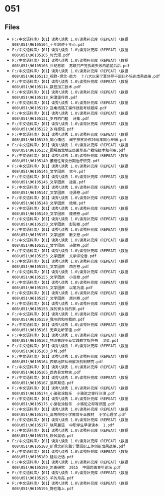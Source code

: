 # 051

## Files

- `F:/中文语料库/【01】读秀\读秀 1.0\读秀补充库（REPEAT）\数据008\051\96105104_十年踪迹十年心.pdf`
- `F:/中文语料库/【01】读秀\读秀 1.0\读秀补充库（REPEAT）\数据008\051\96105105_时光颂.pdf`
- `F:/中文语料库/【01】读秀\读秀 1.0\读秀补充库（REPEAT）\数据008\051\96105106_世纪悲歌  苏联共产党执政失败的前前后后.pdf`
- `F:/中文语料库/【01】读秀\读秀 1.0\读秀补充库（REPEAT）\数据008\051\96105113_视野·理念·能力  十八大以来宁夏领导干部赴外培训成果选编.pdf`
- `F:/中文语料库/【01】读秀\读秀 1.0\读秀补充库（REPEAT）\数据008\051\96105114_数控加工技术.pdf`
- `F:/中文语料库/【01】读秀\读秀 1.0\读秀补充库（REPEAT）\数据008\051\96105118_宋澄堡传奇.pdf`
- `F:/中文语料库/【01】读秀\读秀 1.0\读秀补充库（REPEAT）\数据008\051\96105119_送电线路工操作技能考核题库.pdf`
- `F:/中文语料库/【01】读秀\读秀 1.0\读秀补充库（REPEAT）\数据008\051\96105121_岁月的门槛  诗集.pdf`
- `F:/中文语料库/【01】读秀\读秀 1.0\读秀补充库（REPEAT）\数据008\051\96105122_岁月感悟.pdf`
- `F:/中文语料库/【01】读秀\读秀 1.0\读秀补充库（REPEAT）\数据008\051\96105130_同心情结  闽宁扶贫协作20周年同心专辑.pdf`
- `F:/中文语料库/【01】读秀\读秀 1.0\读秀补充库（REPEAT）\数据008\051\96105132_图解西北地区巨菌草高产栽培技术和利用.pdf`
- `F:/中文语料库/【01】读秀\读秀 1.0\读秀补充库（REPEAT）\数据008\051\96105140_萎缩性胃炎分期治疗研究.pdf`
- `F:/中文语料库/【01】读秀\读秀 1.0\读秀补充库（REPEAT）\数据008\051\96105145_文学固原  古今.pdf`
- `F:/中文语料库/【01】读秀\读秀 1.0\读秀补充库（REPEAT）\数据008\051\96105146_文学固原  挂匾.pdf`
- `F:/中文语料库/【01】读秀\读秀 1.0\读秀补充库（REPEAT）\数据008\051\96105147_文学固原  泾源卷.pdf`
- `F:/中文语料库/【01】读秀\读秀 1.0\读秀补充库（REPEAT）\数据008\051\96105148_文学固原  绝境.pdf`
- `F:/中文语料库/【01】读秀\读秀 1.0\读秀补充库（REPEAT）\数据008\051\96105149_文学固原  隆德卷.pdf`
- `F:/中文语料库/【01】读秀\读秀 1.0\读秀补充库（REPEAT）\数据008\051\96105150_文学固原  彭阳卷.pdf`
- `F:/中文语料库/【01】读秀\读秀 1.0\读秀补充库（REPEAT）\数据008\051\96105151_文学固原  散文卷.pdf`
- `F:/中文语料库/【01】读秀\读秀 1.0\读秀补充库（REPEAT）\数据008\051\96105152_文学固原  诗歌卷.pdf`
- `F:/中文语料库/【01】读秀\读秀 1.0\读秀补充库（REPEAT）\数据008\051\96105153_文学固原  文学评论卷.pdf`
- `F:/中文语料库/【01】读秀\读秀 1.0\读秀补充库（REPEAT）\数据008\051\96105154_文学固原  西吉卷.pdf`
- `F:/中文语料库/【01】读秀\读秀 1.0\读秀补充库（REPEAT）\数据008\051\96105155_文学固原  小说卷.pdf`
- `F:/中文语料库/【01】读秀\读秀 1.0\读秀补充库（REPEAT）\数据008\051\96105156_文学固原  以笔为渡.pdf`
- `F:/中文语料库/【01】读秀\读秀 1.0\读秀补充库（REPEAT）\数据008\051\96105157_文学固原  原州卷.pdf`
- `F:/中文语料库/【01】读秀\读秀 1.0\读秀补充库（REPEAT）\数据008\051\96105158_我的家乡我的家.pdf`
- `F:/中文语料库/【01】读秀\读秀 1.0\读秀补充库（REPEAT）\数据008\051\96105159_我写的和写我的.pdf`
- `F:/中文语料库/【01】读秀\读秀 1.0\读秀补充库（REPEAT）\数据008\051\96105161_无声处听茶语.pdf`
- `F:/中文语料库/【01】读秀\读秀 1.0\读秀补充库（REPEAT）\数据008\051\96105162_物流管理专业实践教学指导书  汉英.pdf`
- `F:/中文语料库/【01】读秀\读秀 1.0\读秀补充库（REPEAT）\数据008\051\96105163_夕城.pdf`
- `F:/中文语料库/【01】读秀\读秀 1.0\读秀补充库（REPEAT）\数据008\051\96105164_西部地区纠纷解决机制研究.pdf`
- `F:/中文语料库/【01】读秀\读秀 1.0\读秀补充库（REPEAT）\数据008\051\96105165_西吉县文物志.pdf`
- `F:/中文语料库/【01】读秀\读秀 1.0\读秀补充库（REPEAT）\数据008\051\96105167_溪风絮语.pdf`
- `F:/中文语料库/【01】读秀\读秀 1.0\读秀补充库（REPEAT）\数据008\051\96105174_小骆驼涂智乐  小骆驼之穿行沙漠.pdf`
- `F:/中文语料库/【01】读秀\读秀 1.0\读秀补充库（REPEAT）\数据008\051\96105175_小骆驼涂智乐  小骆驼之呀呀识图.pdf`
- `F:/中文语料库/【01】读秀\读秀 1.0\读秀补充库（REPEAT）\数据008\051\96105176_高等院校小学教育专业教材  小学心理学.pdf`
- `F:/中文语料库/【01】读秀\读秀 1.0\读秀补充库（REPEAT）\数据008\051\96105177_晓风晨语  中职学生早读读本  1.pdf`
- `F:/中文语料库/【01】读秀\读秀 1.0\读秀补充库（REPEAT）\数据008\051\96105178_晓风晨语.pdf`
- `F:/中文语料库/【01】读秀\读秀 1.0\读秀补充库（REPEAT）\数据008\051\96105180_新理念新实践宁夏组织工作创新成果选编.pdf`
- `F:/中文语料库/【01】读秀\读秀 1.0\读秀补充库（REPEAT）\数据008\051\96105189_延油史话.pdf`
- `F:/中文语料库/【01】读秀\读秀 1.0\读秀补充库（REPEAT）\数据008\051\96105190_岩画研究  2015  中国岩画青年论坛.pdf`
- `F:/中文语料库/【01】读秀\读秀 1.0\读秀补充库（REPEAT）\数据008\051\96105195_羊的月亮.pdf`
- `F:/中文语料库/【01】读秀\读秀 1.0\读秀补充库（REPEAT）\数据008\051\96105196_野在路上.pdf`
